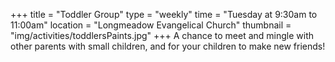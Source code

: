 +++
title = "Toddler Group"
type = "weekly"
time = "Tuesday at 9:30am to 11:00am"
location = "Longmeadow Evangelical Church"
thumbnail = "img/activities/toddlersPaints.jpg"
+++
A chance to meet and mingle with other parents with small children, and for your children to make new friends! 

